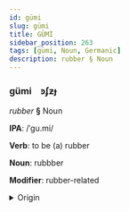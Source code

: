 ```yaml
---
id: gümi
slug: gümi
title: GÜMİ
sidebar_position: 263
tags: [gümi, Noun, Germanic]
description: rubber § Noun
---
```


### gümi&emsp;<span kind="abugida">ꜿʄƶɟ</span>

*rubber* **§** Noun

**IPA**: /ˈgu.mi/

**Verb**: to be (a) rubber

**Noun**: rubbber

**Modifier**: rubber-related

<details>
    <summary>Origin</summary>
    German Gummi /ˈɡʊmi/<br/>
    <em>Germanic Language Family</em>
</details>